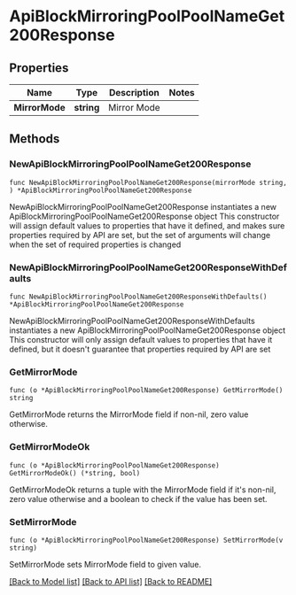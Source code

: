 # ApiBlockMirroringPoolPoolNameGet200Response

## Properties

Name | Type | Description | Notes
------------ | ------------- | ------------- | -------------
**MirrorMode** | **string** | Mirror Mode | 

## Methods

### NewApiBlockMirroringPoolPoolNameGet200Response

`func NewApiBlockMirroringPoolPoolNameGet200Response(mirrorMode string, ) *ApiBlockMirroringPoolPoolNameGet200Response`

NewApiBlockMirroringPoolPoolNameGet200Response instantiates a new ApiBlockMirroringPoolPoolNameGet200Response object
This constructor will assign default values to properties that have it defined,
and makes sure properties required by API are set, but the set of arguments
will change when the set of required properties is changed

### NewApiBlockMirroringPoolPoolNameGet200ResponseWithDefaults

`func NewApiBlockMirroringPoolPoolNameGet200ResponseWithDefaults() *ApiBlockMirroringPoolPoolNameGet200Response`

NewApiBlockMirroringPoolPoolNameGet200ResponseWithDefaults instantiates a new ApiBlockMirroringPoolPoolNameGet200Response object
This constructor will only assign default values to properties that have it defined,
but it doesn't guarantee that properties required by API are set

### GetMirrorMode

`func (o *ApiBlockMirroringPoolPoolNameGet200Response) GetMirrorMode() string`

GetMirrorMode returns the MirrorMode field if non-nil, zero value otherwise.

### GetMirrorModeOk

`func (o *ApiBlockMirroringPoolPoolNameGet200Response) GetMirrorModeOk() (*string, bool)`

GetMirrorModeOk returns a tuple with the MirrorMode field if it's non-nil, zero value otherwise
and a boolean to check if the value has been set.

### SetMirrorMode

`func (o *ApiBlockMirroringPoolPoolNameGet200Response) SetMirrorMode(v string)`

SetMirrorMode sets MirrorMode field to given value.



[[Back to Model list]](../README.md#documentation-for-models) [[Back to API list]](../README.md#documentation-for-api-endpoints) [[Back to README]](../README.md)


